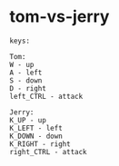 # tom-vs-jerry
    keys:

    Tom:
    W - up
    A - left
    S - down
    D - right
    left_CTRL - attack

    Jerry:
    K_UP - up
    K_LEFT - left
    K_DOWN - down
    K_RIGHT - right
    right_CTRL - attack
